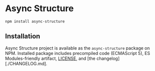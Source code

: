 # Async Structure

    npm install async-structure

## Installation

Async Structure project is available as the `async-structure` package on NPM.
Installed package includes precompiled code (ECMAScript 5), ES Modules-friendly
artifact, [LICENSE](./LICENSE), and [the changelog][./CHANGELOG.md].
